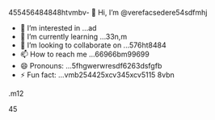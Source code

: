 455456484848htvmbv- 👋 Hi, I’m @verefacsedere54sdfmhj
- 👀 I’m interested in ...ad
- 🌱 I’m currently learning ...33n,m
- 💞️ I’m looking to collaborate on ...576ht8484
- 📫 How to reach me ...66966bm99699
- 😄 Pronouns: ...5fhgwerwresdf6263dsfgfb
- ⚡ Fun fact: ...vmb254425xcv345xcv5115
8vbn
<!---52151sadqw666
verefacsedere/verefacsedere is a ✨ special ✨ repository because its `R66EADME.md` (520this file) appears on your GixcxvbvvctHub profile.54
You can click the Preview link to take a look at59 your changes.12
--->.m12
45
